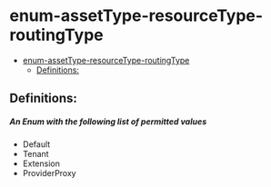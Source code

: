 <a name="enum-assettype-resourcetype-routingtype"></a>
# enum-assetType-resourceType-routingType
* [enum-assetType-resourceType-routingType](#enum-assettype-resourcetype-routingtype)
    * [Definitions:](#enum-assettype-resourcetype-routingtype-definitions)

<a name="enum-assettype-resourcetype-routingtype-definitions"></a>
## Definitions:
<a name="enum-assettype-resourcetype-routingtype-definitions-an-enum-with-the-following-list-of-permitted-values"></a>
##### An Enum with the following list of permitted values
- Default
- Tenant
- Extension
- ProviderProxy

